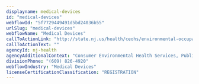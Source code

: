 ```yaml
---
displayname: medical-devices
id: "medical-devices"
webflowId: "5f7729449491d5bd24036b55"
urlSlug: "medical-devices"
webflowName: "Medical Devices"
callToActionLink: "http://state.nj.us/health/ceohs/environmental-occupational/contact.shtml"
callToActionText: ""
agencyId: nj-health
agencyAdditionalContext: "Consumer Environmental Health Services, Public Health Sanitation and Safety Program"
divisionPhone: "(609) 826-4920"
webflowIndustry: "Medical Devices"
licenseCertificationClassification: "REGISTRATION"
---
```

